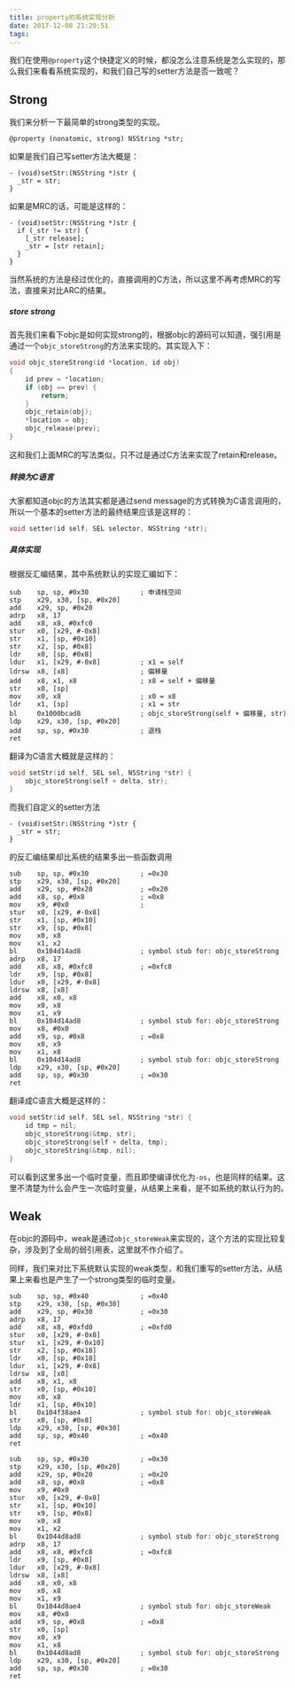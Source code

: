 ```yaml
---
title: property的系统实现分析
date: 2017-12-08 21:20:51
tags:
---
```


我们在使用`@property`这个快捷定义的时候，都没怎么注意系统是怎么实现的，那么我们来看看系统实现的，和我们自己写的setter方法是否一致呢？

<!--more-->

## Strong

我们来分析一下最简单的strong类型的实现。

```objc
@property (nonatomic, strong) NSString *str;
```

如果是我们自己写setter方法大概是：

```objc
- (void)setStr:(NSString *)str {
  _str = str;
}
```

如果是MRC的话，可能是这样的：

```objc
- (void)setStr:(NSString *)str {
  if (_str != str) {
    [_str release];
    _str = [str retain];
  }
}
```

当然系统的方法是经过优化的，直接调用的C方法，所以这里不再考虑MRC的写法，直接来对比ARC的结果。

##### store strong

首先我们来看下objc是如何实现strong的，根据objc的源码可以知道，强引用是通过一个`objc_storeStrong`的方法来实现的。其实现入下：

```c
void objc_storeStrong(id *location, id obj)
{
    id prev = *location;
    if (obj == prev) {
        return;
    }
    objc_retain(obj);
    *location = obj;
    objc_release(prev);
}
```

这和我们上面MRC的写法类似，只不过是通过C方法来实现了retain和release。

##### 转换为C语言

大家都知道objc的方法其实都是通过send message的方式转换为C语言调用的，所以一个基本的setter方法的最终结果应该是这样的：

```C
void setter(id self, SEL selector, NSString *str);
```

##### 具体实现

根据反汇编结果，其中系统默认的实现汇编如下：

```armasm
sub    sp, sp, #0x30             ; 申请栈空间
stp    x29, x30, [sp, #0x20]
add    x29, sp, #0x20            
adrp   x8, 17
add    x8, x8, #0xfc0            
stur   x0, [x29, #-0x8]
str    x1, [sp, #0x10]
str    x2, [sp, #0x8]
ldr    x0, [sp, #0x8]
ldur   x1, [x29, #-0x8]          ; x1 = self
ldrsw  x8, [x8]                  ; 偏移量
add    x8, x1, x8                ; x8 = self + 偏移量
str    x0, [sp]                  
mov    x0, x8                    ; x0 = x8
ldr    x1, [sp]                  ; x1 = str
bl     0x1000bcad8               ; objc_storeStrong(self + 偏移量, str)
ldp    x29, x30, [sp, #0x20]
add    sp, sp, #0x30             ; 退栈
ret
```

翻译为C语言大概就是这样的：

```c
void setStr(id self, SEL sel, NSString *str) {
    objc_storeStrong(self + delta, str);
}
```

而我们自定义的setter方法

```objc
- (void)setStr:(NSString *)str {
  _str = str;
}
```

的反汇编结果却比系统的结果多出一些函数调用

```armasm
sub    sp, sp, #0x30             ; =0x30
stp    x29, x30, [sp, #0x20]
add    x29, sp, #0x20            ; =0x20
add    x8, sp, #0x8              ; =0x8
mov    x9, #0x0                  ; 
stur   x0, [x29, #-0x8]
str    x1, [sp, #0x10]
str    x9, [sp, #0x8]
mov    x0, x8
mov    x1, x2
bl     0x104d14ad8               ; symbol stub for: objc_storeStrong
adrp   x8, 17
add    x8, x8, #0xfc8            ; =0xfc8
ldr    x9, [sp, #0x8]
ldur   x0, [x29, #-0x8]
ldrsw  x8, [x8]
add    x8, x0, x8
mov    x0, x8
mov    x1, x9
bl     0x104d14ad8               ; symbol stub for: objc_storeStrong
mov    x8, #0x0
add    x9, sp, #0x8              ; =0x8
mov    x0, x9
mov    x1, x8
bl     0x104d14ad8               ; symbol stub for: objc_storeStrong
ldp    x29, x30, [sp, #0x20]
add    sp, sp, #0x30             ; =0x30
ret
```

翻译成C语言大概是这样的：

```c
void setStr(id self, SEL sel, NSString *str) {
    id tmp = nil;
    objc_storeStrong(&tmp, str);
    objc_storeStrong(self + delta, tmp);
    objc_storeString(&tmp, nil);
}
```

可以看到这里多出一个临时变量，而且即使编译优化为`-os`，也是同样的结果。这里不清楚为什么会产生一次临时变量，从结果上来看，是不如系统的默认行为的。


## Weak

在objc的源码中，weak是通过`objc_storeWeak`来实现的，这个方法的实现比较复杂，涉及到了全局的弱引用表，这里就不作介绍了。

同样，我们来对比下系统默认实现的weak类型，和我们重写的setter方法，从结果上来看也是产生了一个strong类型的临时变量。

```armasm
sub    sp, sp, #0x40             ; =0x40
stp    x29, x30, [sp, #0x30]
add    x29, sp, #0x30            ; =0x30
adrp   x8, 17
add    x8, x8, #0xfd0            ; =0xfd0
stur   x0, [x29, #-0x8]
stur   x1, [x29, #-0x10]
str    x2, [sp, #0x18]
ldr    x0, [sp, #0x18]
ldur   x1, [x29, #-0x8]
ldrsw  x8, [x8]
add    x8, x1, x8
str    x0, [sp, #0x10]
mov    x0, x8
ldr    x1, [sp, #0x10]
bl     0x104f38ae4               ; symbol stub for: objc_storeWeak
str    x0, [sp, #0x8]
ldp    x29, x30, [sp, #0x30]
add    sp, sp, #0x40             ; =0x40
ret
```

```armasm
sub    sp, sp, #0x30             ; =0x30
stp    x29, x30, [sp, #0x20]
add    x29, sp, #0x20            ; =0x20
add    x8, sp, #0x8              ; =0x8
mov    x9, #0x0
stur   x0, [x29, #-0x8]
str    x1, [sp, #0x10]
str    x9, [sp, #0x8]
mov    x0, x8
mov    x1, x2
bl     0x1044d8ad8               ; symbol stub for: objc_storeStrong
adrp   x8, 17
add    x8, x8, #0xfc8            ; =0xfc8
ldr    x9, [sp, #0x8]
ldur   x0, [x29, #-0x8]
ldrsw  x8, [x8]
add    x8, x0, x8
mov    x0, x8
mov    x1, x9
bl     0x1044d8ae4               ; symbol stub for: objc_storeWeak
mov    x8, #0x0
add    x9, sp, #0x8              ; =0x8
str    x0, [sp]
mov    x0, x9
mov    x1, x8
bl     0x1044d8ad8               ; symbol stub for: objc_storeStrong
ldp    x29, x30, [sp, #0x20]
add    sp, sp, #0x30             ; =0x30
ret
```


